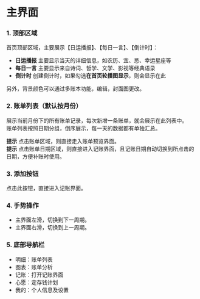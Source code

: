 # 主界面
### 1. 顶部区域 
首页顶部区域，主要展示【日运播报】、【每日一言】、【倒计时】：
- **日运播报** 主要显示当天的详细信息，如农历、宜、忌、幸运星座等
- **每日一言** 主要显示来自诗词、哲学、文学、影视等经典语录
- **倒计时** 创建倒计时，如果勾选**在首页轮播图显示**，则会显示在此

另外，背景颜色可以通过多账本功能，编辑，封面图更改。

### 2. 账单列表（默认按月份）
展示当前月份下的所有账单记录，每次新增一条账单，就会展示在此列表中。 \
账单列表按照日期分组，倒序展示，每一天的数据都有单独汇总。

**提示** 点击账单区域，则直接走入账单预览界面。 \
**提示** 点击账单日期区域，则直接进入记账界面，且记账日期自动切换到所点击的日期，方便补账时使用。

### 3. 添加按钮
点击此按钮，直接进入记账界面。

### 4. 手势操作
- 主界面左滑，切换到下一周期。
- 主界面右滑，切换到上一周期。

### 5. 底部导航栏
- 明细：账单列表
- 图表：账单分析
- 记账：打开记账界面
- 心愿：定存钱计划
- 我的：个人信息及设置
